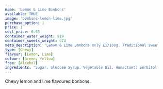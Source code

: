 ```yaml
---
name: 'Lemon & Lime Bonbons'
available: TRUE
image: 'bonbons-lemon-lime.jpg'
purchase_option: 1
price: 1
cost_price: 0.65
container_water_weight: 919
container_sweets_weight: 673
meta_description: 'Lemon & Lime Bonbons only £1/100g. Traditional sweets and more at Humbugs Confectionery Store. Specialists in satisfying your sweet tooth!'
type: [Chewy]
flavour: [Lemon, Lime]
colour: [Green, Yellow]
free: [Alcohol]
ingredients: 'Sugar, Glucose Syrup, Vegetable Oil, Humactant: Sorbitol, Citric Acid, Pork Gelatine, Dextrose, Flavouring, Colour: E100, E141; Emulisifier: Soya Leithin.'
---
```

Chewy lemon and lime flavoured bonbons.